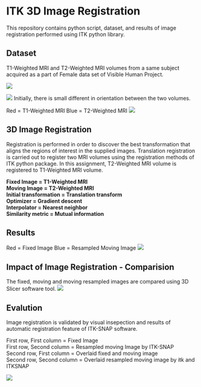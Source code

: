 # ITK 3D Image Registration

This repository contains python script, dataset, and results of image registration performed using ITK python library. 

## Dataset

T1-Weighted MRI and T2-Weighted MRI volumes from a same subject acquired as a part of Female data set of Visible Human Project.

![](Registration_gifs/Fixed_image.gif)

![](Registration_gifs/Moving_image.gif)
Initially, there is small different in orientation between the two volumes. 

Red = T1-Weighted MRI
Blue = T2-Weighted MRI
![](Registration_gifs/Before_registration.gif)

## 3D Image Registration

Registration is performed in order to discover the best transformation that aligns the regions of interest in the supplied images. Translation registration is carried out to register two MRI volumes using the registration methods of ITK python package. In this assignment, T2-Weighted MRI volume is registered to T1-Weighted MRI volume.

**Fixed Image = T1-Weighted MRI** <br />
**Moving Image = T2-Weighted MRI** <br />
**Initial transformation = Translation transform** <br />
**Optimizer = Gradient descent** <br />
**Interpolator = Nearest neighbor** <br />
**Similarity metric = Mutual information** <br />

## Results 

Red = Fixed Image
Blue = Resampled Moving Image
![](Registration_gifs/After_registration.gif)

## Impact of Image Registration - Comparision

The fixed, moving and moving resampled  images are compared using 3D Slicer software tool. 
![](Registration_gifs/Comparsion.gif)

## Evalution 

Image registration is validated by visual insepection and results of automatic registration feature of ITK-SNAP software. 

First row, First column = Fixed Image <br />
First row, Second column = Resampled moving Image by ITK-SNAP <br />
Second row, First column = Overlaid fixed and moving image<br />
Second row, Second column = Overlaid resampled moving image by itk and ITKSNAP <br />

![](Registration_gifs/Evaluation.gif)